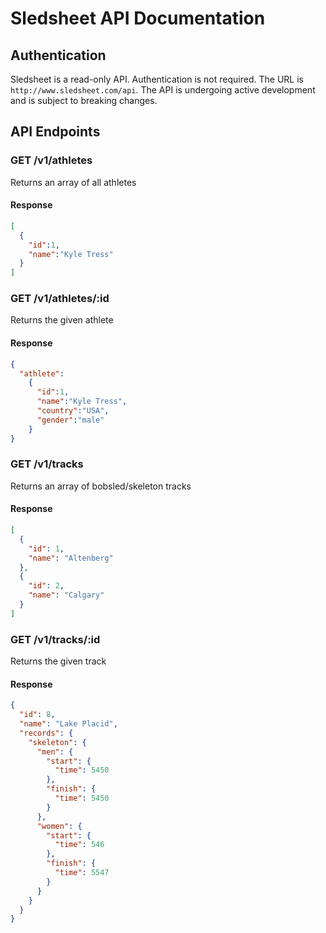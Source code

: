 # Sledsheet API Documentation
## Authentication
Sledsheet is a read-only API. Authentication is not required. The URL is `http://www.sledsheet.com/api`. The API is undergoing active development and is subject to breaking changes. 

## API Endpoints
### GET /v1/athletes
Returns an array of all athletes

#### Response
```json
[
  {
    "id":1,
    "name":"Kyle Tress"
  }
]
```

### GET /v1/athletes/:id
Returns the given athlete

#### Response
```.json
{
  "athlete":
    {
      "id":1,
      "name":"Kyle Tress",
      "country":"USA",
      "gender":"male"
    }
}
```

### GET /v1/tracks
Returns an array of bobsled/skeleton tracks

#### Response
```.json
[
  {
    "id": 1,
    "name": "Altenberg"
  },
  {
    "id": 2,
    "name": "Calgary"
  }
]
```

### GET /v1/tracks/:id
Returns the given track

#### Response
```.json
{
  "id": 8,
  "name": "Lake Placid",
  "records": {
    "skeleton": {
      "men": {
        "start": {
          "time": 5450
        },
        "finish": {
          "time": 5450
        }
      },
      "women": {
        "start": {
          "time": 546
        },
        "finish": {
          "time": 5547
        }
      }
    }
  }
}
  
```
